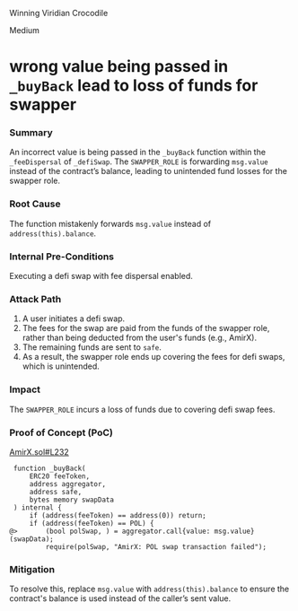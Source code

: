 Winning Viridian Crocodile

Medium

# wrong value being passed in `_buyBack` lead to loss of funds for swapper

### Summary

An incorrect value is being passed in the `_buyBack` function within the `_feeDispersal` of `_defiSwap`. The `SWAPPER_ROLE` is forwarding `msg.value` instead of the contract’s balance, leading to unintended fund losses for the swapper role.

### Root Cause

The function mistakenly forwards `msg.value` instead of `address(this).balance`.

### Internal Pre-Conditions

Executing a defi swap with fee dispersal enabled.

### Attack Path

1. A user initiates a defi swap.
2. The fees for the swap are paid from the funds of the swapper role, rather than being deducted from the user's funds (e.g., AmirX).
3. The remaining funds are sent to `safe`.
4. As a result, the swapper role ends up covering the fees for defi swaps, which is unintended.

### Impact

The `SWAPPER_ROLE` incurs a loss of funds due to covering defi swap fees.

### Proof of Concept (PoC)

[AmirX.sol#L232](https://github.com/sherlock-audit/2024-11-telcoin/blob/b9c751b59e78a7123a636e31ecafc9147046f190/telcoin-audit/contracts/swap/AmirX.sol#L232)

```solidity
 function _buyBack(
     ERC20 feeToken,
     address aggregator,
     address safe,
     bytes memory swapData
 ) internal {
     if (address(feeToken) == address(0)) return;
     if (address(feeToken) == POL) {
@>       (bool polSwap, ) = aggregator.call{value: msg.value}(swapData);
         require(polSwap, "AmirX: POL swap transaction failed");
```


### Mitigation

To resolve this, replace `msg.value` with `address(this).balance` to ensure the contract's balance is used instead of the caller’s sent value.